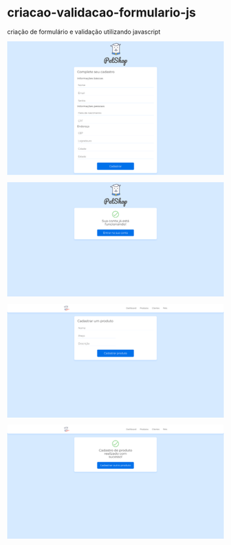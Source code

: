 # criacao-validacao-formulario-js
criação de formulário e validação utilizando javascript

![Screenshot](Screenshot.png)

![Screenshot](Screenshot2.png)

![Screenshot](Screenshot3.png)

![Screenshot](Screenshot4.png)
